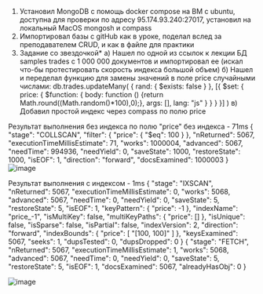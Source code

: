 1) Установил MongoDB c помощь docker compose на ВМ c ubuntu, доступна для проверки по адресу 95.174.93.240:27017, установил на локальный MacOS mongosh и compass
2) Импортировал базы с gitHub как в уроке, поделал вслед за преподавателем CRUD, и как в файле для практики
3) Задание со звездочкой*
а) Нашел по одной из ссылок к лекции БД samples trades с 1 000 000 документов и импортировал ее (искал что-бы протестировать скорость индекса большой объем)
б) Нашел и переделал функцию для замены значений в поле price случайными числами: db.trades.updateMany( { rand: { $exists: false } }, [{ $set: { price: { $function: { body: function () {return Math.round((Math.random()*100),0);}, args: [], lang: "js" } } } }] ) 
в) Добавил простой индекс через compass по полю price

Результат выполнения без индекса по полю "price" без индекса - 71ms
{
 "stage": "COLLSCAN",
 "filter": {
  "price": {
   "$eq": 100
  }
 },
 "nReturned": 5067,
 "executionTimeMillisEstimate": 71,
 "works": 1000004,
 "advanced": 5067,
 "needTime": 994936,
 "needYield": 0,
 "saveState": 1000,
 "restoreState": 1000,
 "isEOF": 1,
 "direction": "forward",
 "docsExamined": 1000003
}
![image](https://github.com/Rutkovski/NoSql/assets/64417045/8c234ce5-79de-46b8-81db-80028427370d)

Результат выполнения с индексом - 1ms
{
 "stage": "IXSCAN",
 "nReturned": 5067,
 "executionTimeMillisEstimate": 0,
 "works": 5068,
 "advanced": 5067,
 "needTime": 0,
 "needYield": 0,
 "saveState": 5,
 "restoreState": 5,
 "isEOF": 1,
 "keyPattern": {
  "price": -1
 },
 "indexName": "price_-1",
 "isMultiKey": false,
 "multiKeyPaths": {
  "price": []
 },
 "isUnique": false,
 "isSparse": false,
 "isPartial": false,
 "indexVersion": 2,
 "direction": "forward",
 "indexBounds": {
  "price": [
   "[100, 100]"
  ]
 },
 "keysExamined": 5067,
 "seeks": 1,
 "dupsTested": 0,
 "dupsDropped": 0
}
{
 "stage": "FETCH",
 "nReturned": 5067,
 "executionTimeMillisEstimate": 1,
 "works": 5068,
 "advanced": 5067,
 "needTime": 0,
 "needYield": 0,
 "saveState": 5,
 "restoreState": 5,
 "isEOF": 1,
 "docsExamined": 5067,
 "alreadyHasObj": 0
}

![image](https://github.com/Rutkovski/NoSql/assets/64417045/915b3c71-b44e-46d2-b837-ff2a6e92692e)


